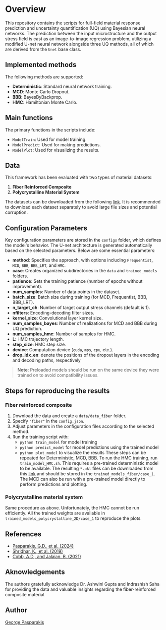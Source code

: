 # Overview

This repository contains the scripts for full-field material response prediction and uncertainty quantification (UQ) using Bayesian neural networks. The prediction between the input microstructure and the output stress field is cast as an image-to-image regression problem, utilizing a modified U-net neural network alongside three UQ methods, all of which are derived from the `Unet` base class.

## Implemented methods

The following methods are supported:

- **Deterministic**: Standard neural network training.
- **MCD**: Monte Carlo Dropout.
- **BBB**: BayesByBackprop.
- **HMC**: Hamiltonian Monte Carlo.

## Main functions

The primary functions in the scripts include:

- `ModelTrain`: Used for model training.
- `ModelPredict`: Used for making predictions.
- `ModelPlot`: Used for visualizing the results.

## Data

This framework has been evaluated with two types of material datasets:

1. **Fiber Reinforced Composite**
2. **Polycrystalline Material System**

The datasets can be downloaded from the following [link](https://livejohnshopkins.sharepoint.com/:f:/r/sites/JHUDataArchive/Shared%20Documents/ShieldsM_JHRDataRepository_20241031/data?csf=1&web=1&e=CMc09P). It is recommended to download each dataset separately to avoid large file sizes and potential corruption.

## Configuration Parameters

Key configuration parameters are stored in the `configs` folder, which defines the model's behavior. The U-net architecture is generated automatically based on the selected parameters. Below are some essential parameters:

- **method**: Specifies the approach, with options including `Frequentist`, `MCD`, `BBB`, `BBB_LRT`, and `HMC`.
- **case**: Creates organized subdirectories in the `data` and `trained_models` folders.
- **patience**: Sets the training patience (number of epochs without improvement).
- **num_samples**: Number of data points in the dataset.
- **batch_size**: Batch size during training (for MCD, Frequentist, BBB, BBB_LRT).
- **n_target_ch**: Number of target output stress channels (default is 1).
- **nfilters**: Encoding-decoding filter sizes.
- **kernel_size**: Convolutional layer kernel size.
- **num_samples_bayes**: Number of realizations for MCD and BBB during UQ prediction.
- **num_samples_hmc**: Number of samples for HMC.
- **L**: HMC trajectory length.
- **step_size**: HMC step size.
- **device**: Computation device (`cuda`, `mps`, `cpu`, etc.).
- **drop_idx_en**: denote the positions of the dropout layers in the encoding and decoding paths, respectively

> **Note**: Preloaded models should be run on the same device they were trained on to avoid compatibility issues.

## Steps for reproducing the results
### Fiber reinforced composite
1. Download the data and create a `data/data_fiber` folder.
2. Specify `"fiber"` in the `config.json`.
3. Adjust parameters in the configuration files according to the selected method.
4. Run the training script with:
   - `python train_model` for model training
   - `python predict_model` for model predictions using the trained model
   - `python plot_model` to visualize the results
  These steps can be repeated for Deterministic, MCD, BBB. To run the HMC training, run `train_model_HMC.sh`. This requires a pre-trained deterministic model to be available. The resulting `*.pkl` files can be downloaded from this [link](https://livejohnshopkins.sharepoint.com/:f:/r/sites/JHUDataArchive/Shared%20Documents/ShieldsM_JHRDataRepository_20241031/data?csf=1&web=1&e=CMc09P) and should be stored in the `trained_models_fiber/case_1`. The MCD can also be run with a pre-trained model directly to perform predictions and plotting.
### Polycrystalline material system 
Same procedure as above. Unfortunately, the HMC cannot be run efficiently. All the trained weights are available in `trained_models_polycrystalline_2D/case_1` to reproduce the plots.

## References

* [Pasparakis, G.D., et al. (2024)](https://www.sciencedirect.com/science/article/pii/S0045782524007400)
* [Shridhar, K., et al. (2019)](https://arxiv.org/abs/1901.02731)
* [Cobb, A.D., and Jalaian, B. (2021)](https://proceedings.mlr.press/v161/cobb21a.html)

## Aknowledgements
The authors gratefully acknowledge Dr. Ashwini Gupta and Indrashish Saha for providing the data and valuable insights regarding the fiber-reinforced composite material.

## Author
[George Pasparakis](https://scholar.google.com/citations?user=kPANZZQAAAAJ&hl=en)